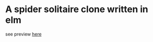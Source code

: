 # A spider solitaire clone written in elm

see preview [here](https://amazing-davinci-cd0955.netlify.app/)
